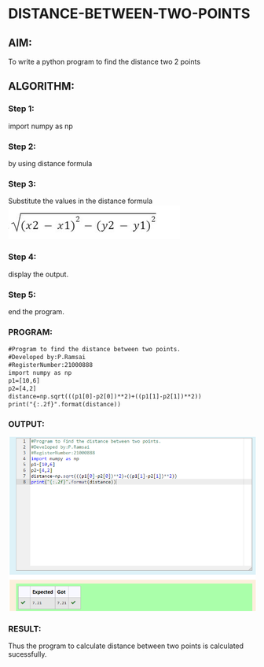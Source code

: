 # DISTANCE-BETWEEN-TWO-POINTS

## AIM:
To write a python program to find the distance two 2 points
## ALGORITHM:
### Step 1:
import numpy as np 
### Step 2:
by using distance formula  
### Step 3: 
Substitute the values in the distance formula  ![formula](/IMAGES/img1.png)
### Step 4: 
display the output.
### Step 5: 
end the program.
### PROGRAM:
```
#Program to find the distance between two points.
#Developed by:P.Ramsai
#RegisterNumber:21000888
import numpy as np
p1=[10,6]
p2=[4,2]
distance=np.sqrt(((p1[0]-p2[0])**2)+((p1[1]-p2[1])**2))
print("{:.2f}".format(distance))
```


### OUTPUT:
![OUTPUT](/IMAGES/img2.png)


### RESULT:
Thus the program to calculate distance between two points is calculated sucessfully.
